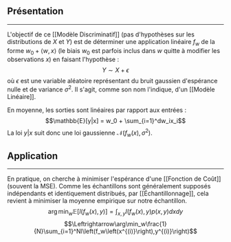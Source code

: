 

## Présentation

<hr>

L'objectif de ce [[Modèle Discriminatif]] (pas d'hypothèses sur les distributions de $X$ et $Y$) est de déterminer une application linéaire $f_w$ de la forme $w_0 + \langle w,x\rangle$ (le biais $w_0$ est parfois inclus dans $w$ quitte à modifier les observations $x$) en faisant l'hypothèse :
$$Y\sim X + \epsilon$$
où $\epsilon$ est une variable aléatoire représentant du bruit gaussien d'espérance nulle et de variance $\sigma^2$. Il s'agit, comme son nom l'indique, d'un [[Modèle Linéaire]].

En moyenne, les sorties sont linéaires par rapport aux entrées :
$$\mathbb{E}[y|x] = w_0 + \sum_{i=1}^dw_ix_i$$
La loi $y|x$ suit donc une loi gaussienne $\mathcal{N}(f_w(x),\sigma^2)$.


## Application

<hr>

En pratique, on cherche à minimiser l'espérance d'une [[Fonction de Coût]] (souvent la MSE). Comme les échantillons sont généralement supposés indépendants et identiquement distribués, par [[Échantillonnage]], cela revient à minimiser la moyenne empirique sur notre échantillon.
$$\arg\min_w\mathbb{E}[l(f_w(x),y)] = \int_{x,y}l\left(f_w(x),y\right)p(x,y)dxdy$$
$$\Leftrightarrow\arg\min_w\frac{1}{N}\sum_{i=1}^Nl\left(f_w\left(x^{(i)}\right),y^{(i)}\right)$$